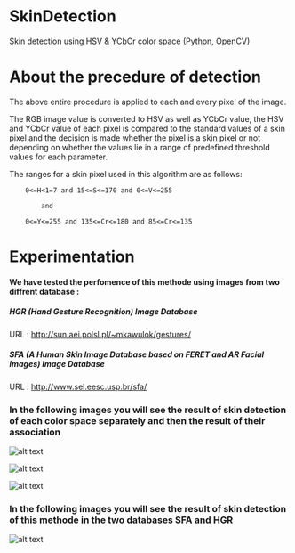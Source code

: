 # SkinDetection
Skin detection using HSV &amp; YCbCr color space (Python, OpenCV)

# About the precedure of detection
The above entire procedure is applied to each and every pixel of the image. 

The RGB image value is converted to HSV as well as YCbCr value, the HSV and YCbCr value of each pixel is compared to the standard values of a skin pixel and the decision is made whether the pixel is a skin pixel or not depending on whether
the values lie in a range of predefined threshold values for each parameter.

The ranges for a skin pixel used in this algorithm are as follows:

        0<=H<1=7 and 15<=S<=170 and 0<=V<=255

			and
				
        0<=Y<=255 and 135<=Cr<=180 and 85<=Cr<=135
	

# Experimentation 

#### We have tested the perfomence of this methode using images from two diffrent database :

##### HGR (Hand Gesture Recognition) Image Database

URL : http://sun.aei.polsl.pl/~mkawulok/gestures/

##### SFA (A Human Skin Image Database based on FERET and AR Facial Images) Image Database

URL : http://www.sel.eesc.usp.br/sfa/

### In the following images you will see the result of skin detection of each color space separately and then the result of their association

![alt text](https://github.com/CHEREF-Mehdi/SkinDetection/blob/master/Image/ReadMeImages/result1.png)

![alt text](https://github.com/CHEREF-Mehdi/SkinDetection/blob/master/Image/ReadMeImages/result2.png)

![alt text](https://github.com/CHEREF-Mehdi/SkinDetection/blob/master/Image/ReadMeImages/result3.png)

### In the following images you will see the result of skin detection of this methode in the two databases SFA and HGR

![alt text](https://github.com/CHEREF-Mehdi/SkinDetection/blob/master/Image/ReadMeImages/all_detection.png)




